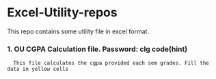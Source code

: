 # Excel-Utility-repos
This repo contains some utility file in excel format.

### 1. OU CGPA Calculation file. Password: clg code(hint)
      This file calculates the cgpa provided each sem grades. Fill the data in yellow cells
